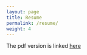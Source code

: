 ```yaml
---
layout: page
title: Resume
permalink: /resume/
weight: 4
---
```


The pdf version is linked [here](https://drive.google.com/file/d/1_VUZflGTmbJkQjypzPqBlMFa0jEyEUAW/view?usp=sharing)

